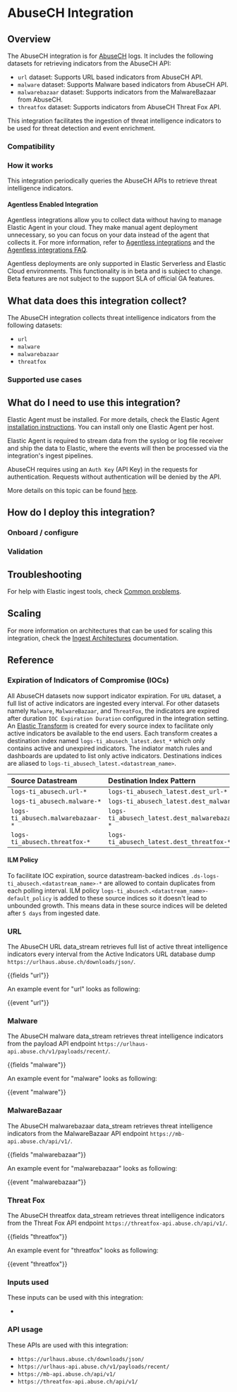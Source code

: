 # AbuseCH Integration

## Overview

The AbuseCH integration is for [AbuseCH](https://urlhaus.abuse.ch/) logs. It includes the following datasets for retrieving indicators from the AbuseCH API:

- `url` dataset: Supports URL based indicators from AbuseCH API.
- `malware` dataset: Supports Malware based indicators from AbuseCH API.
- `malwarebazaar` dataset: Supports indicators from the MalwareBazaar from AbuseCH.
- `threatfox` dataset: Supports indicators from AbuseCH Threat Fox API.

This integration facilitates the ingestion of threat intelligence indicators to be used for threat detection and event enrichment.

### Compatibility
<!-- Complete this section with information on what 3rd party software or hardware versions this integration is compatible with -->

### How it works

This integration periodically queries the AbuseCH APIs to retrieve threat intelligence indicators.

#### Agentless Enabled Integration

Agentless integrations allow you to collect data without having to manage Elastic Agent in your cloud. They make manual agent deployment unnecessary, so you can focus on your data instead of the agent that collects it. For more information, refer to [Agentless integrations](https://www.elastic.co/guide/en/serverless/current/security-agentless-integrations.html) and the [Agentless integrations FAQ](https://www.elastic.co/guide/en/serverless/current/agentless-integration-troubleshooting.html).

Agentless deployments are only supported in Elastic Serverless and Elastic Cloud environments.  This functionality is in beta and is subject to change. Beta features are not subject to the support SLA of official GA features.

## What data does this integration collect?

The AbuseCH integration collects threat intelligence indicators from the following datasets:
* `url`
* `malware`
* `malwarebazaar`
* `threatfox`

### Supported use cases
<!-- Add details on the use cases that can be enabled by using this integration. Explain why a user would want to install and use this integration. -->

## What do I need to use this integration?

Elastic Agent must be installed. For more details, check the Elastic Agent [installation instructions](docs-content://reference/fleet/install-elastic-agents.md). You can install only one Elastic Agent per host.

Elastic Agent is required to stream data from the syslog or log file receiver and ship the data to Elastic, where the events will then be processed via the integration's ingest pipelines.

AbuseCH requires using an `Auth Key` (API Key) in the requests for authentication.
Requests without authentication will be denied by the API.

More details on this topic can be found [here](https://abuse.ch/blog/community-first/).

## How do I deploy this integration?

### Onboard / configure
<!-- List the steps that will need to be followed in order to completely set up a working inte completely set up a working integration.
For integrations that support multiple input types, be sure to add steps for all inputs.
-->

### Validation
<!-- How can the user test whether the integration is working? Including example commands or test files if applicable -->

## Troubleshooting

For help with Elastic ingest tools, check [Common problems](https://www.elastic.co/docs/troubleshoot/ingest/fleet/common-problems).

<!-- Add any vendor specific troubleshooting here.

Are there common issues or “gotchas” for deploying this integration? If so, how can they be resolved?
If applicable, links to the third-party software’s troubleshooting documentation.
-->

## Scaling

For more information on architectures that can be used for scaling this integration, check the [Ingest Architectures](https://www.elastic.co/docs/manage-data/ingest/ingest-reference-architectures) documentation.

<!-- Add any vendor specific scaling information here -->

## Reference

### Expiration of Indicators of Compromise (IOCs)
All AbuseCH datasets now support indicator expiration. For `URL` dataset, a full list of active indicators are ingested every interval. For other datasets namely `Malware`, `MalwareBazaar`, and `ThreatFox`, the indicators are expired after duration `IOC Expiration Duration` configured in the integration setting. An [Elastic Transform](https://www.elastic.co/guide/en/elasticsearch/reference/current/transforms.html) is created for every source index to facilitate only active indicators be available to the end users. Each transform creates a destination index named `logs-ti_abusech_latest.dest_*` which only contains active and unexpired indicators. The indiator match rules and dashboards are updated to list only active indicators.
Destinations indices are aliased to `logs-ti_abusech_latest.<datastream_name>`.

| Source Datastream                  | Destination Index Pattern                        | Destination Alias                       |
|:-----------------------------------|:-------------------------------------------------|-----------------------------------------|
| `logs-ti_abusech.url-*`            | `logs-ti_abusech_latest.dest_url-*`              | `logs-ti_abusech_latest.url`            |
| `logs-ti_abusech.malware-*`        | `logs-ti_abusech_latest.dest_malware-*`          | `logs-ti_abusech_latest.malware`        |
| `logs-ti_abusech.malwarebazaar-*`  | `logs-ti_abusech_latest.dest_malwarebazaar-*`    | `logs-ti_abusech_latest.malwarebazaar`  |
| `logs-ti_abusech.threatfox-*`      | `logs-ti_abusech_latest.dest_threatfox-*`        | `logs-ti_abusech_latest.threatfox`      |

#### ILM Policy
To facilitate IOC expiration, source datastream-backed indices `.ds-logs-ti_abusech.<datastream_name>-*` are allowed to contain duplicates from each polling interval. ILM policy `logs-ti_abusech.<datastream_name>-default_policy` is added to these source indices so it doesn't lead to unbounded growth. This means data in these source indices will be deleted after `5 days` from ingested date.

### URL

The AbuseCH URL data_stream retrieves full list of active threat intelligence indicators every interval from the Active Indicators URL database dump `https://urlhaus.abuse.ch/downloads/json/`.

{{fields "url"}}

An example event for "url" looks as following:

{{event "url"}}

### Malware

The AbuseCH malware data_stream retrieves threat intelligence indicators from the payload API endpoint `https://urlhaus-api.abuse.ch/v1/payloads/recent/`.

{{fields "malware"}}

An example event for "malware" looks as following:

{{event "malware"}}

### MalwareBazaar

The AbuseCH malwarebazaar data_stream retrieves threat intelligence indicators from the MalwareBazaar API endpoint `https://mb-api.abuse.ch/api/v1/`.

{{fields "malwarebazaar"}}

An example event for "malwarebazaar" looks as following:

{{event "malwarebazaar"}}

### Threat Fox

The AbuseCH threatfox data_stream retrieves threat intelligence indicators from the Threat Fox API endpoint `https://threatfox-api.abuse.ch/api/v1/`.

{{fields "threatfox"}}

An example event for "threatfox" looks as following:

{{event "threatfox"}}

### Inputs used
<!-- List inputs used in this integration, and link to the documentation -->
These inputs can be used with this integration:
* <!-- Add inputs here -->

### API usage
<!-- For integrations that use APIs to collect data, document all the APIs that are used, and link to relevent information -->
These APIs are used with this integration:
* `https://urlhaus.abuse.ch/downloads/json/`
* `https://urlhaus-api.abuse.ch/v1/payloads/recent/`
* `https://mb-api.abuse.ch/api/v1/`
* `https://threatfox-api.abuse.ch/api/v1/`
